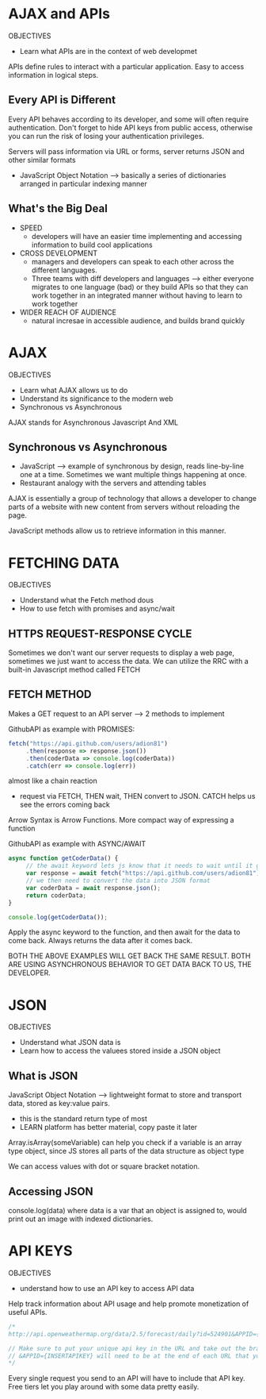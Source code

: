 # AJAX and APIs
 OBJECTIVES
  - Learn what APIs are in the context of web developmet

APIs define rules to interact with a particular application. Easy to access information in logical steps.

## Every API is Different

Every API behaves according to its developer, and some will often require authentication. Don't forget to hide API keys from public access, otherwise you can run the risk of losing your authentication privileges.

Servers will pass information via URL or forms, server returns JSON and other similar formats
 - JavaScript Object Notation
  --> basically a series of dictionaries arranged in particular indexing manner

## What's the Big Deal

 - SPEED
     - developers will have an easier time implementing and accessing information to build cool applications
 - CROSS DEVELOPMENT
     - managers and developers can speak to each other across the different languages.
     - Three teams with diff developers and languages
     --> either everyone migrates to one language (bad) or they build APIs so that they can work together in an integrated manner without having to learn to work together
 - WIDER REACH OF AUDIENCE
     - natural incresae in accessible audience, and builds brand quickly

# AJAX
OBJECTIVES
 - Learn what AJAX allows us to do
 - Understand its significance to the modern web
 - Synchronous vs Asynchronous

AJAX stands for
Asynchronous
Javascript
And
XML

## Synchronous vs Asynchronous

 - JavaScript --> example of synchronous by design, reads line-by-line one at a time. Sometimes we want multiple things happening at once.
 - Restaurant analogy with the servers and attending tables

AJAX is essentially a group of technology that allows a developer to change parts of a website with new content from servers without reloading the page.

JavaScript methods allow us to retrieve information in this manner.

# FETCHING DATA
OBJECTIVES
 - Understand what the Fetch method dous
 - How to use fetch with promises and async/wait

## HTTPS REQUEST-RESPONSE CYCLE

Sometimes we don't want our server requests to display a web page, sometimes we just want to access the data. We can utilize the RRC with a built-in Javascript method called FETCH

## FETCH METHOD

Makes a GET request to an API server --> 2 methods to implement

GithubAPI as example with PROMISES:
```js
fetch("https://api.github.com/users/adion81")
     .then(response => response.json())
     .then(coderData => console.log(coderData))
     .catch(err => console.log(err))
```

almost like a chain reaction
 - request via FETCH, THEN wait, THEN convert to JSON. CATCH helps us see the errors coming back

Arrow Syntax is Arrow Functions. More compact way of expressing a function

GithubAPI as example with ASYNC/AWAIT
```js
async function getCoderData() {
     // the await keyword lets js know that it needs to wait until it gets a response back to continue
     var response = await fetch("https://api.github.com/users/adion81");
     // we then need to convert the data into JSON format
     var coderData = await response.json();
     return coderData;
}

console.log(getCoderData());
```

Apply the async keyword to the function, and then await for the data to come back. Always returns the data after it comes back.

BOTH THE ABOVE EXAMPLES WILL GET BACK THE SAME RESULT. BOTH ARE USING ASYNCHRONOUS BEHAVIOR TO GET DATA BACK TO US, THE DEVELOPER.

# JSON
OBJECTIVES
 - Understand what JSON data is
 - Learn how to access the valuees stored inside a JSON object

## What is JSON

JavaScript Object Notation --> lightweight format to store and transport data, stored as key:value pairs.
 - this is the standard return type of most 
 - LEARN platform has better material, copy paste it later

Array.isArray(someVariable) can help you check if a variable is an array type object, since JS stores all parts of the data structure as object type

We can access values with dot or square bracket notation.

## Accessing JSON

console.log(data) where data is a var that an object is assigned to, would print out an image with indexed dictionaries.

# API KEYS
OBJECTIVES
 - understand how to use an API key to access API data

Help track information about API usage and help promote monetization of useful APIs.

```js
/*
http://api.openweathermap.org/data/2.5/forecast/daily?id=524901&APPID={INSERTAPIKEY}

// Make sure to put your unique api key in the URL and take out the brackets
// &APPID={INSERTAPIKEY} will need to be at the end of each URL that you access below and in the DojoWeather
*/
```

Every single request you send to an API will have to include that API key. Free tiers let you play around with some data pretty easily.